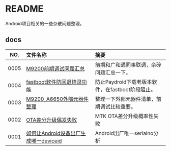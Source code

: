 # README

Android项目相关的一些杂散问题整理。

## docs

NO.|文件名称|摘要
:--:|:--|:--
0005| [M9200前期调试问题汇总](docs/0005_M9200前期调试问题汇总.md) | 前期和广和通同事联调，杂碎问题汇总一下。
0004| [fastboot软件防回退烧录功能](docs/0004_fastboot软件防回退烧录功能.md) | 防止Paydroid下载老版本软件，在fastboot阶段阻止。
0003| [M9200_A6650外部元器件整理](docs/0003_M9200_A6650外部元器件整理.md) | 整理一下外部元器件清单，前期调试比较重要。
0002| [OTA差分升级偶发失败](docs/0002_OTA差分升级偶发失败.md) | MTK OTA差分升级概率性失败
0001| [如何让Android设备出厂生成唯一deviceid](docs/0001_如何让Android设备出厂生成唯一deviceid.md) | Android出厂唯一serialno分析
